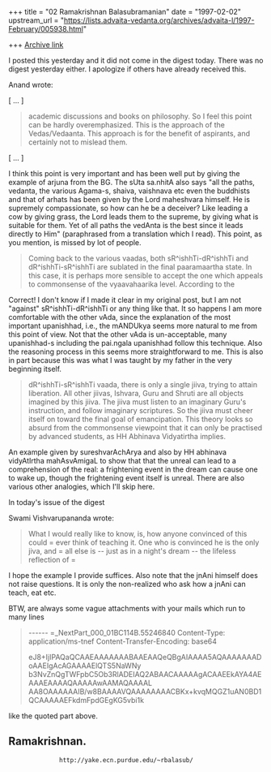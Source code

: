 +++
title = "02 Ramakrishnan Balasubramanian"
date = "1997-02-02"
upstream_url = "https://lists.advaita-vedanta.org/archives/advaita-l/1997-February/005938.html"

+++
[Archive link](https://lists.advaita-vedanta.org/archives/advaita-l/1997-February/005938.html)

I posted this yesterday and it did not come in the digest today. There was no
digest yesterday either. I apologize if others have already received this.

Anand wrote:

[ ... ]

>    academic discussions and books on philosophy. So I feel this point can
>    be hardly overemphasized. This is the approach of the Vedas/Vedaanta.
>    This approach is for the benefit of aspirants, and certainly not to
>    mislead them.


[ ... ]

I think this point is very important and has been well put by giving the example
of arjuna from the BG. The sUta sa.nhitA also says "all the paths, vedanta, the
various Agama-s, shaiva, vaishnava etc even the buddhists and that of arhats has
been given by the Lord maheshvara himself. He is supremely compassionate, so
how can he be a deceiver? Like leading a cow by giving grass, the Lord leads
them to the supreme, by giving what is suitable for them. Yet of all paths the
vedAnta is the best since it leads directly to Him" (paraphrased from a
translation which I read). This point, as you mention, is missed by lot of
people.

>    Coming back to the various vaadas, both sR^ishhTi-dR^ishhTi and
>    dR^ishhTi-sR^ishhTi are sublated in the final paaramaartha state.
>    In this case, it is perhaps more sensible to accept the one which
>    appeals to commonsense of the vyaavahaarika level. According to the

Correct! I don't know if I made it clear in my original post, but I am not
"against" sR^ishhTi-dR^ishhTi or any thing like that. It so happens I am more
comfortable with the other vAda, since the explanation of the most important
upanishhad, i.e., the mANDUkya seems more natural to me from this point of
view. Not that the other vAda is un-acceptable, many upanishhad-s including the
pai.ngala upanishhad follow this technique. Also the reasoning process in this
seems more straightforward to me. This is also in part because this was what I
was taught by my father in the very beginning itself.

>    dR^ishhTi-sR^ishhTi vaada, there is only a single jiiva, trying to
>    attain liberation. All other jiivas, Ishvara, Guru and Shruti are all
>    objects imagined by this jiiva. The jiiva must listen to an imaginary
>    Guru's instruction, and follow imaginary scriptures. So the jiiva
>    must cheer itself on toward the final goal of emancipation. This theory
>    looks so absurd from the commonsense viewpoint that it can only be
>    practised by advanced students, as HH Abhinava Vidyatirtha implies.

An example given by sureshvarAchArya and also by HH abhinava vidyAtIrtha
mahAsvAmigaL to show that that the unreal can lead to a comprehension of the
real: a frightening event in the dream can cause one to wake up, though the
frightening event itself is unreal. There are also various other analogies,
which I'll skip here.

In today's issue of the digest

Swami Vishvarupananda wrote:

>What I would really like to know, is, how anyone convinced of this could =
>ever think of teaching it. One who is convinced he is the only jiva, and =
>all else is -- just as in a night's dream -- the lifeless reflection of =

I hope the example I provide suffices. Also note that the jnAni himself does
not raise questions. It is only the non-realized who ask how a jnAni can teach,
eat etc.

BTW, are always some vague attachments with your mails which run to many lines

>------ =_NextPart_000_01BC114B.55246840
>Content-Type: application/ms-tnef
>Content-Transfer-Encoding: base64
>
>eJ8+IjIPAQaQCAAEAAAAAAABAAEAAQeQBgAIAAAA5AQAAAAAAADoAAEIgAcAGAAAAElQTS5NaWNy
>b3NvZnQgTWFpbC5Ob3RlADEIAQ2ABAACAAAAAgACAAEEkAYA4AEAAAEAAAAQAAAAAwAAMAQAAAAL
>AA8OAAAAAAIB/w8BAAAAVQAAAAAAAACBKx+kvqMQGZ1uAN0BD1QCAAAAAEFkdmFpdGEgKG5vbi1k

like the quoted part above.

Ramakrishnan.
--
                  http://yake.ecn.purdue.edu/~rbalasub/

